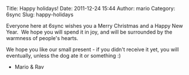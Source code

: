 Title: Happy holidays!
Date: 2011-12-24 15:44
Author: mario
Category: 6sync
Slug: happy-holidays

Everyone here at 6sync wishes you a Merry Christmas and a Happy New
Year.  We hope you will spend it in joy, and will be surrounded by the
warmness of people's hearts.

We hope you like our small present - if you didn't receive it yet, you
will eventually, unless the dog ate it or something :)

- Mario & Rav
